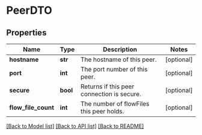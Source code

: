 # PeerDTO

## Properties
Name | Type | Description | Notes
------------ | ------------- | ------------- | -------------
**hostname** | **str** | The hostname of this peer. | [optional] 
**port** | **int** | The port number of this peer. | [optional] 
**secure** | **bool** | Returns if this peer connection is secure. | [optional] 
**flow_file_count** | **int** | The number of flowFiles this peer holds. | [optional] 

[[Back to Model list]](../nifiDocs.md#documentation-for-models) [[Back to API list]](../nifiDocs.md#documentation-for-api-endpoints) [[Back to README]](../nifiDocs.md)


